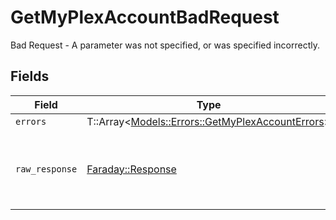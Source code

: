 # GetMyPlexAccountBadRequest

Bad Request - A parameter was not specified, or was specified incorrectly.


## Fields

| Field                                                                                             | Type                                                                                              | Required                                                                                          | Description                                                                                       |
| ------------------------------------------------------------------------------------------------- | ------------------------------------------------------------------------------------------------- | ------------------------------------------------------------------------------------------------- | ------------------------------------------------------------------------------------------------- |
| `errors`                                                                                          | T::Array<[Models::Errors::GetMyPlexAccountErrors](../../models/errors/getmyplexaccounterrors.md)> | :heavy_minus_sign:                                                                                | N/A                                                                                               |
| `raw_response`                                                                                    | [Faraday::Response](https://www.rubydoc.info/gems/faraday/Faraday/Response)                       | :heavy_minus_sign:                                                                                | Raw HTTP response; suitable for custom response parsing                                           |